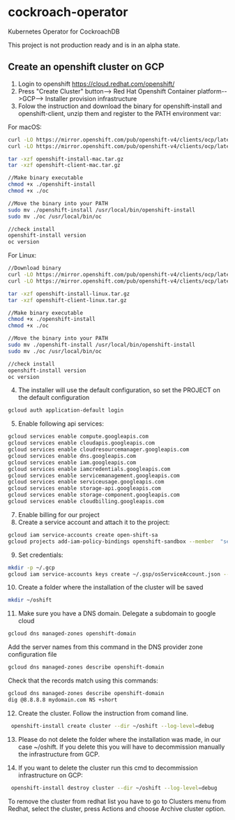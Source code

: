 # cockroach-operator
Kubernetes Operator for CockroachDB

This project is not production ready and is in an alpha state.

## Create an openshift cluster on GCP

1. Login to openshift https://cloud.redhat.com/openshift/
2. Press "Create Cluster" button--> Red Hat Openshift Container platform-->GCP--> Installer provision infrastructure
3. Folow the instruction and download the binary for openshift-install and openshift-client, unzip them and register to the PATH environment var:

For macOS:
```bash
curl -LO https://mirror.openshift.com/pub/openshift-v4/clients/ocp/latest/openshift-install-mac.tar.gz
curl -LO https://mirror.openshift.com/pub/openshift-v4/clients/ocp/latest/openshift-client-mac.tar.gz

tar -xzf openshift-install-mac.tar.gz 
tar -xzf openshift-client-mac.tar.gz 

//Make binary executable
chmod +x ./openshift-install
chmod +x ./oc

//Move the binary into your PATH
sudo mv ./openshift-install /usr/local/bin/openshift-install
sudo mv ./oc /usr/local/bin/oc

//check install
openshift-install version
oc version
```

For Linux:
```bash
//Download binary
curl -LO https://mirror.openshift.com/pub/openshift-v4/clients/ocp/latest/openshift-install-linux.tar.gz
curl -LO https://mirror.openshift.com/pub/openshift-v4/clients/ocp/latest/openshift-client-linux.tar.gz

tar -xzf openshift-install-linux.tar.gz 
tar -xzf openshift-client-linux.tar.gz 

//Make binary executable
chmod +x ./openshift-install
chmod +x ./oc

//Move the binary into your PATH
sudo mv ./openshift-install /usr/local/bin/openshift-install
sudo mv ./oc /usr/local/bin/oc

//check install
openshift-install version
oc version
```
4. The installer will use the default configuration, so set the PROJECT on the default configuration

```bash
gcloud auth application-default login
```

5. Enable following api services:
```bash
gcloud services enable compute.googleapis.com
gcloud services enable cloudapis.googleapis.com 
gcloud services enable cloudresourcemanager.googleapis.com 
gcloud services enable dns.googleapis.com 
gcloud services enable iam.googleapis.com 
gcloud services enable iamcredentials.googleapis.com 
gcloud services enable servicemanagement.googleapis.com
gcloud services enable serviceusage.googleapis.com
gcloud services enable storage-api.googleapis.com 
gcloud services enable storage-component.googleapis.com
gcloud services enable cloudbilling.googleapis.com 
```
7. Enable billing for our project
8. Create a service account and attach it to the project:
```bash
gcloud iam service-accounts create open-shift-sa
gcloud projects add-iam-policy-bindings openshift-sandbox --member  "serviceAccount:open-shift-sa@openshift-sandbox-id.iam.gserviceaccount.com" --role "roles/owner"
``` 
9. Set credentials:
```bash
mkdir -p ~/.gcp
gcloud iam service-accounts keys create ~/.gsp/osServiceAccount.json --iam-account open-shift-sa@openshift-sandbox-id.iam.gserviceaccount.com 
```
10. Create a folder where the installation of the cluster will be saved

```bash
mkdir ~/oshift
```
11. Make sure you have a DNS domain. Delegate a subdomain to google cloud
```bash
gcloud dns managed-zones openshift-domain
```

Add the server names from this command in the DNS provider zone configuration file
```bash
gcloud dns managed-zones describe openshift-domain
```

Check that the records match using this commands:
```bash
gcloud dns managed-zones describe openshift-domain
dig @8.8.8.8 mydomain.com NS +short
```
12. Create the cluster. Follow the instruction from comand line. 
```bash
 openshift-install create cluster --dir ~/oshift --log-level=debug
```
13. Please do not delete the folder where the installation was made, in our case ~/oshift. If you delete this you will have to decommission manually the infrastructure from GCP.

14. If you want to delete the cluster run this cmd to decommission infrastructure on GCP:
```bash
 openshift-install destroy cluster --dir ~/oshift --log-level=debug
```
 To remove the cluster from redhat list you have to go to Clusters menu from Redhat, select the cluster, press Actions and choose Archive cluster option.